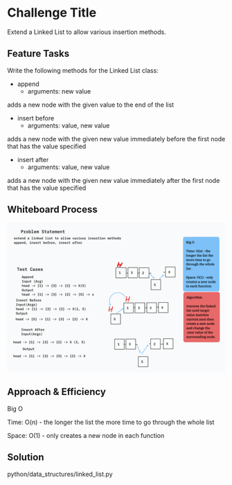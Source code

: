 # Challenge Title

Extend a Linked List to allow various insertion methods.

## Feature Tasks

Write the following methods for the Linked List class:

- append
  - arguments: new value

adds a new node with the given value to the end of the list

- insert before
  - arguments: value, new value

adds a new node with the given new value
immediately before the first node that has the value specified

- insert after
  - arguments: value, new value

adds a new node with the given new value immediately after the first node that has the value specified

## Whiteboard Process

![Whiteboard](/python/docs/linked_list_insertions/WBCodeChallenge6LinkedListInsert.png)

## Approach & Efficiency

Big O

Time: O(n) - the longer the list the more time to go through the whole list

Space: O(1) - only creates a new node in each function

## Solution

python/data_structures/linked_list.py
